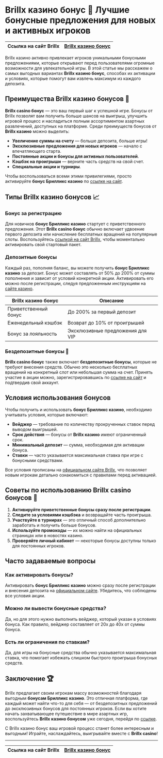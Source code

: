 # Brillx казино бонус 🎁 Лучшие бонусные предложения для новых и активных игроков

| Ссылка на сайт Brillx | [Brillx казино бонус](https://brillx.uno/BRIVK) |
|-----------------------|------------------------------------------------|

Brillx казино активно привлекает игроков уникальными бонусными предложениями, которые открывают перед пользователями огромные возможности для увлекательной игры. В этой статье мы расскажем о самых выгодных вариантах **Brillx казино бонус**, способах их активации и условиях, которые помогут вам извлечь максимум из каждого депозита.

## Преимущества Brillx казино бонусов 💸

**Brillx casino бонус** — это ваш первый шаг к успешной игре. Бонусы от Brillx позволят вам получить больше шансов на выигрыш, улучшить игровой процесс и насладиться полным ассортиментом азартных развлечений, доступных на платформе. Среди преимуществ бонусов от **Brillx казино** можно выделить:

- **Увеличение суммы на счету** — больше депозита, больше игры!
- **Эксклюзивные предложения для новых игроков** — начало с впечатляющего старта.
- **Постоянные акции и бонусы для активных пользователей**.
- **Кэшбэк на проигрыши** — верните часть средств на свой счет.
- **Специальные акции и турниры**.

Чтобы воспользоваться всеми этими привилегиями, просто активируйте **бонус Брилликс казино** по [ссылке на сайт](https://brillx.uno/BRIVK).

## Типы Brillx казино бонусов 📈

### Бонус за регистрацию

Для новичков **бонус Брилликс казино** стартует с приветственного предложения. Этот **Brillx casino бонус** обычно включает удвоение первого депозита или начисление бесплатных вращений на популярные слоты. Воспользуйтесь [ссылкой на сайт Brillx](https://brillx.uno/BRIVK), чтобы моментально активировать свой стартовый пакет.

### Депозитные бонусы

Каждый раз, пополняя баланс, вы можете получить **бонус Брилликс казино** за депозит. Бонус может составлять от 50% до 200% от суммы пополнения и зависит от условий конкретной акции. Активировать его можно после регистрации, следуя предложенным инструкциям на [сайте казино](https://brillx.uno/BRIVK).

| **Brillx казино бонус** | **Описание**                        |
|--------------------------|------------------------------------|
| Приветственный бонус     | До 200% за первый депозит         |
| Еженедельный кэшбэк      | Возврат до 10% от проигрышей      |
| Бонус за лояльность      | Эксклюзивные предложения для VIP  |

### Бездепозитные бонусы 🎉

**Brillx casino бонус** также включает **бездепозитные бонусы**, которые не требуют внесения средств. Обычно это несколько бесплатных вращений на конкретный слот или небольшая сумма на счет. Принять участие в акции можно, зарегистрировавшись по [ссылке на сайт](https://brillx.uno/BRIVK) и подтвердив свой аккаунт.

## Условия использования бонусов

Чтобы получить и использовать **бонус Брилликс казино**, необходимо учитывать условия, которые включают:

- **Вейджер** — требование по количеству прокрученных ставок перед выводом выигрышей.
- **Срок действия** — бонусы от **Brillx казино** имеют ограниченный срок.
- **Минимальный депозит** — сумма, необходимая для активации бонуса.
- **Ставки** — часто указывается максимальная ставка при игре с бонусными средствами.

Все условия прописаны на [официальном сайте Brillx](https://brillx.uno/BRIVK), что позволяет новым игрокам детально ознакомиться с правилами перед активацией.

## Советы по использованию Brillx casino бонусов 🎲

1. **Активируйте приветственные бонусы сразу после регистрации**.
2. **Следите за условиями кэшбэка** и возвращайте часть проигрыша.
3. **Участвуйте в турнирах** — это отличный способ дополнительно заработать и получить больше бонусов.
4. **Используйте промокоды** — их можно найти на официальных страницах или в новостях казино.
5. **Проверяйте личный кабинет** — некоторые бонусы доступны только для постоянных игроков.

## Часто задаваемые вопросы

### Как активировать бонусы?

Активировать **бонус Брилликс казино** можно сразу после регистрации и внесения депозита на [официальном сайте](https://brillx.uno/BRIVK). Убедитесь, что соблюдены все условия акции.

### Можно ли вывести бонусные средства?

Да, но для этого нужно выполнить вейджер, который указан в условиях бонуса. Как правило, вейджер составляет от 20x до 40x от суммы бонуса.

### Есть ли ограничения по ставкам?

Да, для игры на бонусные средства обычно указывается максимальная ставка, что помогает избежать слишком быстрого проигрыша бонусных средств.

## Заключение 🏆

Brillx предлагает своим игрокам массу возможностей благодаря выгодным **бонусам Брилликс казино**. Это отличная платформа, где каждый может найти что-то для себя — от бездепозитных предложений до эксклюзивных бонусов для постоянных игроков. Если вы хотите начать захватывающее путешествие в мире азартных игр, воспользуйтесь **Brillx казино бонусом** уже сегодня, перейдя по [ссылке](https://brillx.uno/BRIVK).

С Brillx казино бонус ваш игровой процесс станет более интересным и выгодным! Играйте, наслаждайтесь, выигрывайте вместе с **Brillx casino**!

---

| Ссылка на сайт Brillx | [Brillx казино бонус](https://brillx.uno/BRIVK) |
|-----------------------|------------------------------------------------|
